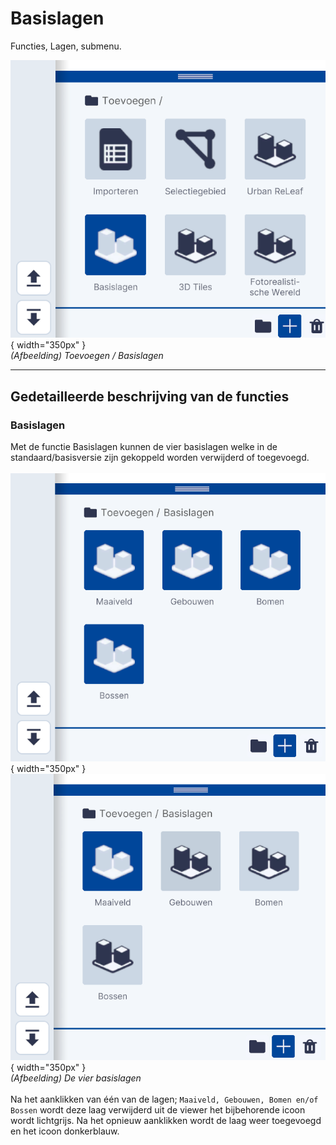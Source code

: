 # Basislagen

Functies, Lagen, submenu.  
  
![Building Blocks](../handleiding/imgs/lagen.toevoegen.menu.basis.png){ width="350px" }  
_(Afbeelding) Toevoegen / Basislagen_

---

## Gedetailleerde beschrijving van de functies

### **Basislagen**  
Met de functie Basislagen kunnen de vier basislagen welke in de standaard/basisversie zijn gekoppeld worden verwijderd of toegevoegd.  
<br>
![Building Blocks](../handleiding/imgs/lagen.toevoegen.basis.menu.all.png){ width="350px" }
![Building Blocks](../handleiding/imgs/lagen.toevoegen.basis.menu.one.png){ width="350px" }  
_(Afbeelding) De vier basislagen_  
<br>
Na het aanklikken van één van de lagen; `Maaiveld, Gebouwen, Bomen en/of Bossen` wordt deze laag verwijderd uit de viewer het bijbehorende icoon wordt lichtgrijs. Na het opnieuw aanklikken wordt de laag weer toegevoegd en het icoon donkerblauw.  
<br>
